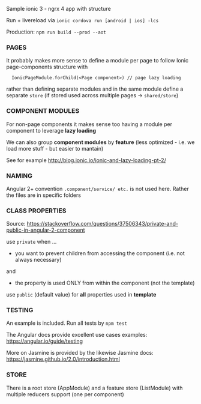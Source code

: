 Sample ionic 3 - ngrx 4 app with structure

Run + livereload via `ionic cordova run [android | ios] -lcs`

Production: `npm run build --prod --aot`

### PAGES
 It probably makes more sense to define a module per page to follow Ionic page-components structure with 

      IonicPageModule.forChild(<Page component>) // page lazy loading
      
  rather than defining separate modules 
  and in the same module define a separate `store` (if stored used across multiple pages -> `shared/store`)

### COMPONENT MODULES

For non-page components it makes sense too having a module per component to leverage **lazy loading**

We can also group **component modules** by **feature** (less optimized - i.e. we load more stuff - but easier to mantain)

See for example http://blog.ionic.io/ionic-and-lazy-loading-pt-2/

### NAMING

Angular 2+ convention `.component/service/ etc.` is not used here. Rather the files are in specific folders

### CLASS PROPERTIES

Source: https://stackoverflow.com/questions/37506343/private-and-public-in-angular-2-component

use `private` when ... 
- you want to prevent children from accessing the component (i.e. not always necessary)

and

- the property is used ONLY from within the component (not the template)

use `public` (default value) for **all** properties used in **template** 

### TESTING

An example is included. Run all tests by `npm test`

The Angular docs provide excellent use cases examples: https://angular.io/guide/testing

More on Jasmine is provided by the likewise Jasmine docs: https://jasmine.github.io/2.0/introduction.html

### STORE

There is a root store (AppModule) and a feature store (ListModule) with multiple reducers support (one per component)

